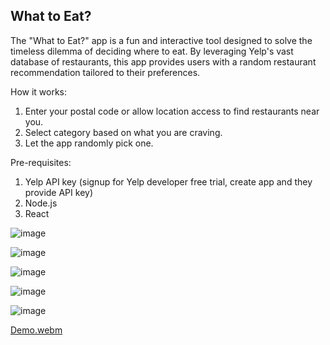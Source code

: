 What to Eat?
-------------------------------------------------------------------------------------------------------------------------------------
The "What to Eat?" app is a fun and interactive tool designed to solve the timeless dilemma of deciding where to eat. By leveraging Yelp's vast database of restaurants, this app provides users with a random restaurant recommendation tailored to their preferences.

How it works:

1. Enter your postal code or allow location access to find restaurants near you.
2. Select category based on what you are craving. 
3. Let the app randomly pick one.

Pre-requisites:
1. Yelp API key (signup for Yelp developer free trial, create app and they provide API key)
2. Node.js
3. React



![image](https://github.com/user-attachments/assets/5eb4b0db-3280-4336-a163-1d22e2c75077)

![image](https://github.com/user-attachments/assets/8851cac7-ec4c-4cdf-9e3e-b024e4481f03)

![image](https://github.com/user-attachments/assets/bf801da4-90a5-465a-b840-162afcd7b293)

![image](https://github.com/user-attachments/assets/4fbcd64a-642f-49b2-8b5f-6a22b5fdf681)

![image](https://github.com/user-attachments/assets/70b8062b-fd0b-49b7-b829-df6d2b11a0d6)

[Demo.webm](https://github.com/user-attachments/assets/16d503bd-8478-4d7a-b950-4e8b56df68ca)
